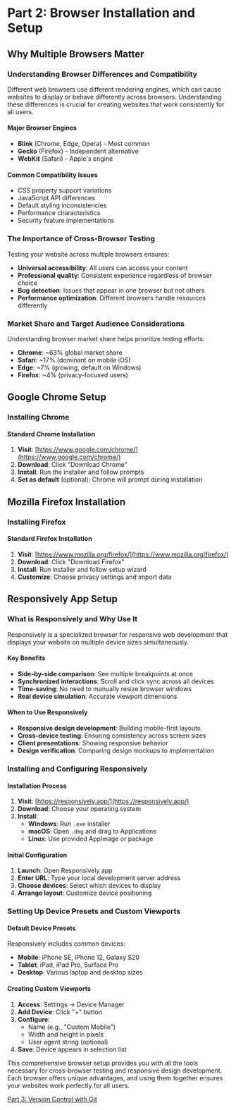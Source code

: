 # Part 2: Browser Installation and Setup

## Why Multiple Browsers Matter

### Understanding Browser Differences and Compatibility

Different web browsers use different rendering engines, which can cause websites to display or behave differently across browsers. Understanding these differences is crucial for creating websites that work consistently for all users.

#### Major Browser Engines
- **Blink** (Chrome, Edge, Opera) - Most common
- **Gecko** (Firefox) - Independent alternative
- **WebKit** (Safari) - Apple's engine

#### Common Compatibility Issues
- CSS property support variations
- JavaScript API differences
- Default styling inconsistencies
- Performance characteristics
- Security feature implementations

### The Importance of Cross-Browser Testing

Testing your website across multiple browsers ensures:
- **Universal accessibility**: All users can access your content
- **Professional quality**: Consistent experience regardless of browser choice
- **Bug detection**: Issues that appear in one browser but not others
- **Performance optimization**: Different browsers handle resources differently

### Market Share and Target Audience Considerations

Understanding browser market share helps prioritize testing efforts:
- **Chrome**: ~63% global market share
- **Safari**: ~17% (dominant on mobile iOS)
- **Edge**: ~7% (growing, default on Windows)
- **Firefox**: ~4% (privacy-focused users)

## Google Chrome Setup

### Installing Chrome

#### Standard Chrome Installation
1. **Visit**: [https://www.google.com/chrome/](https://www.google.com/chrome/)
2. **Download**: Click "Download Chrome"
3. **Install**: Run the installer and follow prompts
4. **Set as default** (optional): Chrome will prompt during installation

## Mozilla Firefox Installation

### Installing Firefox

#### Standard Firefox Installation
1. **Visit**: [https://www.mozilla.org/firefox/](https://www.mozilla.org/firefox/)
2. **Download**: Click "Download Firefox"
3. **Install**: Run installer and follow setup wizard
4. **Customize**: Choose privacy settings and import data

## Responsively App Setup

### What is Responsively and Why Use It

Responsively is a specialized browser for responsive web development that displays your website on multiple device sizes simultaneously.

#### Key Benefits
- **Side-by-side comparison**: See multiple breakpoints at once
- **Synchronized interactions**: Scroll and click sync across all devices
- **Time-saving**: No need to manually resize browser windows
- **Real device simulation**: Accurate viewport dimensions

#### When to Use Responsively
- **Responsive design development**: Building mobile-first layouts
- **Cross-device testing**: Ensuring consistency across screen sizes
- **Client presentations**: Showing responsive behavior
- **Design verification**: Comparing design mockups to implementation

### Installing and Configuring Responsively

#### Installation Process
1. **Visit**: [https://responsively.app/](https://responsively.app/)
2. **Download**: Choose your operating system
3. **Install**: 
   - **Windows**: Run `.exe` installer
   - **macOS**: Open `.dmg` and drag to Applications
   - **Linux**: Use provided AppImage or package

#### Initial Configuration
1. **Launch**: Open Responsively app
2. **Enter URL**: Type your local development server address
3. **Choose devices**: Select which devices to display
4. **Arrange layout**: Customize device positioning

### Setting Up Device Presets and Custom Viewports

#### Default Device Presets
Responsively includes common devices:
- **Mobile**: iPhone SE, iPhone 12, Galaxy S20
- **Tablet**: iPad, iPad Pro, Surface Pro
- **Desktop**: Various laptop and desktop sizes

#### Creating Custom Viewports
1. **Access**: Settings → Device Manager
2. **Add Device**: Click "+" button
3. **Configure**:
   - Name (e.g., "Custom Mobile")
   - Width and height in pixels
   - User agent string (optional)
4. **Save**: Device appears in selection list

This comprehensive browser setup provides you with all the tools necessary for cross-browser testing and responsive design development. Each browser offers unique advantages, and using them together ensures your websites work perfectly for all users.

[Part 3: Version Control with Git](3_version-control-with-git.md)
